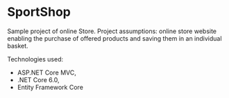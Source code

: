 # SportShop
Sample project of online Store. 
Project assumptions: online store website enabling the purchase of offered products and saving them in an individual basket.

Technologies used:
- ASP.NET Core MVC,
- .NET Core 6.0,
- Entity Framework Core

